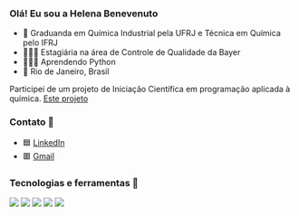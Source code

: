 ### Olá! Eu sou a Helena Benevenuto

* 🧪 Graduanda em Química Industrial pela UFRJ e Técnica em Química pelo IFRJ
* 👩🏻‍🔬 Estagiária na área de Controle de Qualidade da Bayer
* 👩🏻‍💻 Aprendendo Python
* 📍 Rio de Janeiro, Brasil

Participei de um projeto de Iniciação Científica em programação aplicada à química. [Este projeto](https://github.com/helenabenevenuto/pH-diagrams)

### Contato 📲
* 🟦 [LinkedIn](https://www.linkedin.com/in/helenabenevenuto/)
* 🟥 [Gmail](mailto:helenabsoares@gmail.com)

### Tecnologias e ferramentas 🔧
![](https://img.shields.io/badge/Code-Python-informational?style=flat&logo=python&logoColor=white&color=29C8BB)
![](https://img.shields.io/badge/Code-Git-informational?style=flat&logo=Git&logoColor=white&color=29C8BB)
![](https://img.shields.io/badge/Data_Science-Anaconda-informational?style=flat&logo=Anaconda&logoColor=white&color=29C8BB)
![](https://img.shields.io/badge/Editor-VSCode-informational?style=flat&logo=Visual%20Studio%20Code&logoColor=white&color=29C8BB)
![](https://img.shields.io/badge/Code-MS_Excel-informational?style=flat&logo=Microsoft%20Excel&logoColor=white&color=29C8BB)
